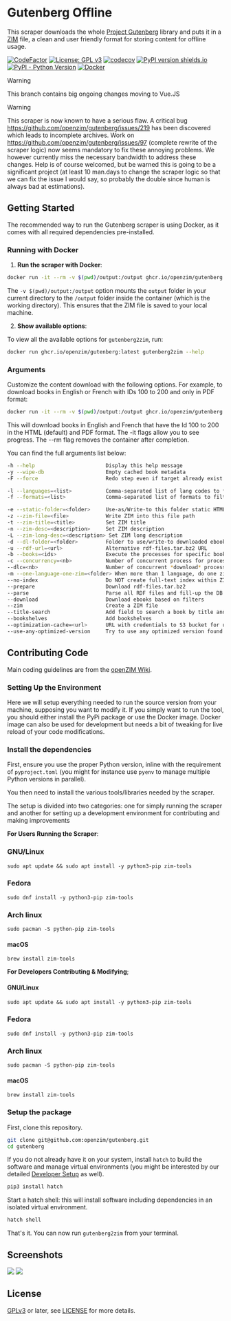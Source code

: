 # Gutenberg Offline
This scraper downloads the whole [Project
Gutenberg](https://www.gutenberg.org) library and puts it in a
[ZIM](https://openzim.org) file, a clean and user friendly format for
storing content for offline usage.

[![CodeFactor](https://www.codefactor.io/repository/github/openzim/gutenberg/badge)](https://www.codefactor.io/repository/github/openzim/gutenberg)
[![License: GPL v3](https://img.shields.io/badge/License-GPLv3-blue.svg)](https://www.gnu.org/licenses/gpl-3.0)
[![codecov](https://codecov.io/gh/openzim/gutenberg/branch/main/graph/badge.svg)](https://codecov.io/gh/openzim/gutenberg)
[![PyPI version shields.io](https://img.shields.io/pypi/v/gutenberg2zim.svg)](https://pypi.org/project/gutenberg2zim/)
[![PyPI - Python Version](https://img.shields.io/pypi/pyversions/gutenberg2zim.svg)](https://pypi.org/project/gutenberg2zim/)
[![Docker](https://ghcr-badge.egpl.dev/openzim/gutenberg/latest_tag?label=docker)](https://ghcr.io/openzim/gutenberg)

> [!WARNING]
> This branch contains big ongoing changes moving to Vue.JS

> [!WARNING]
> This scraper is now known to have a serious flaw. A critical bug https://github.com/openzim/gutenberg/issues/219 has been discovered which leads to incomplete archives. Work on https://github.com/openzim/gutenberg/issues/97 (complete rewrite of the scraper logic) now seems mandatory to fix these annoying problems. We however currently miss the necessary bandwidth to address these changes. Help is of course welcomed, but be warned this is going to be a significant project (at least 10 man.days to change the scraper logic so that we can fix the issue I would say, so probably the double since human is always bad at estimations).

## Getting Started

The recommended way to run the Gutenberg scraper is using Docker, as it comes with all required dependencies pre-installed.

### Running with Docker

1. **Run the scraper with Docker**:

```bash
docker run -it --rm -v $(pwd)/output:/output ghcr.io/openzim/gutenberg:latest gutenberg2zim
```

The `-v $(pwd)/output:/output` option mounts the `output` folder in your current directory to the `/output` folder inside the container (which is the working directory). This ensures that the ZIM file is saved to your local machine.

2. **Show available options**:

To view all the available options for `gutenberg2zim`, run:

```bash
docker run ghcr.io/openzim/gutenberg:latest gutenberg2zim --help
```


### Arguments

Customize the content download with the following options. For example, to download books in English or French with IDs 100 to 200 and only in PDF format:

```bash
docker run -it --rm -v $(pwd)/output:/output ghcr.io/openzim/gutenberg:latest gutenberg2zim -l en,fr -f pdf --books 100-200 --bookshelves --title-search
```

This will download books in English and French that have the Id 100 to
200 in the HTML (default) and PDF format.
The -it flags allow you to see progress.
The --rm flag removes the container after completion.

You can find the full arguments list below:

```bash
-h --help                       Display this help message
-y --wipe-db                    Empty cached book metadata
-F --force                      Redo step even if target already exist

-l --languages=<list>           Comma-separated list of lang codes to filter export to (preferably ISO 639-1, else ISO 639-3)
-f --formats=<list>             Comma-separated list of formats to filter export to (epub, html, pdf, all)

-e --static-folder=<folder>     Use-as/Write-to this folder static HTML
-z --zim-file=<file>            Write ZIM into this file path
-t --zim-title=<title>          Set ZIM title
-n --zim-desc=<description>     Set ZIM description
-L --zim-long-desc=<description> Set ZIM long description
-d --dl-folder=<folder>         Folder to use/write-to downloaded ebooks
-u --rdf-url=<url>              Alternative rdf-files.tar.bz2 URL
-b --books=<ids>                Execute the processes for specific books, separated by commas, or dashes for intervals
-c --concurrency=<nb>           Number of concurrent process for processing tasks
--dlc=<nb>                      Number of concurrent *download* process for download (overwrites --concurrency). if server blocks high rate requests
-m --one-language-one-zim=<folder> When more than 1 language, do one zim for each   language (and one with all)
--no-index                      Do NOT create full-text index within ZIM file
--prepare                       Download rdf-files.tar.bz2
--parse                         Parse all RDF files and fill-up the DB
--download                      Download ebooks based on filters
--zim                           Create a ZIM file
--title-search                  Add field to search a book by title and directly jump to it
--bookshelves                   Add bookshelves
--optimization-cache=<url>      URL with credentials to S3 bucket for using as optimization cache
--use-any-optimized-version     Try to use any optimized version found on optimization cache
```


## Contributing Code

Main coding guidelines are from the [openZIM Wiki](https://github.com/openzim/overview/wiki).

### Setting Up the Environment

Here we will setup everything needed to run the source version from your machine, supposing you want to modify it. If you simply want to run the tool, you should either install the PyPi package or use the Docker image. Docker image can also be used for development but needs a bit of tweaking for live reload of your code modifications.

### Install the dependencies

First, ensure you use the proper Python version, inline with the requirement of `pyproject.toml` (you might for instance use `pyenv` to manage multiple Python versions in parallel).

You then need to install the various tools/libraries needed by the scraper.


The setup is divided into two categories: one for simply running the scraper and another for setting up a development environment for contributing and making improvements

**For Users Running the Scraper**:

### GNU/Linux
```
sudo apt update && sudo apt install -y python3-pip zim-tools
```
### Fedora
```
sudo dnf install -y python3-pip zim-tools
```
### Arch linux
```
sudo pacman -S python-pip zim-tools
```
#### macOS
```
brew install zim-tools
```
**For Developers Contributing & Modifying**;

#### GNU/Linux

```
sudo apt update && sudo apt install -y python3-pip zim-tools
```
### Fedora
```
sudo dnf install -y python3-pip zim-tools
```
### Arch linux
```
sudo pacman -S python-pip zim-tools
```
#### macOS
```
brew install zim-tools
```


### Setup the package

First, clone this repository.

```bash
git clone git@github.com:openzim/gutenberg.git
cd gutenberg
```

If you do not already have it on your system, install `hatch` to build the software and manage virtual environments (you might be interested by our detailed [Developer Setup](https://github.com/openzim/_python-bootstrap/blob/main/docs/Developer-Setup.md) as well).

```bash
pip3 install hatch
```

Start a hatch shell: this will install software including dependencies in an isolated virtual environment.

```bash
hatch shell
```

That's it. You can now run `gutenberg2zim` from your terminal.


## Screenshots

![](https://raw.githubusercontent.com/openzim/gutenberg/main/pictures/screenshot_1.png)
![](https://raw.githubusercontent.com/openzim/gutenberg/main/pictures/screenshot_2.png)

## License

[GPLv3](https://www.gnu.org/licenses/gpl-3.0) or later, see
[LICENSE](LICENSE) for more details.
